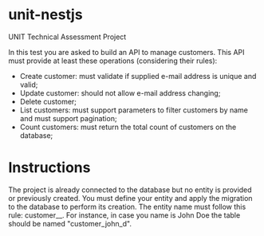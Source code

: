 # unit-nestjs
UNIT Technical Assessment Project

In this test you are asked to build an API to manage customers. This API must provide at least these operations (considering their rules):

* Create customer: must validate if supplied e-mail address is unique and valid;
* Update customer: should not allow e-mail address changing; 
* Delete customer;
* List customers: must support parameters to filter customers by name and must support pagination;
* Count customers: must return the total count of customers on the database;


# Instructions

The project is already connected to the database but no entity is provided or previously created. You must define your entity and apply the migration to the database to perform its creation. The entity name must follow this rule: customer_<your first name>_<surname initials>. For instance, in case you name is John Doe the table should be named "customer_john_d".
  
